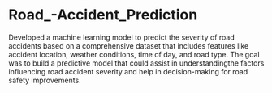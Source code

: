 # Road_-Accident_Prediction

Developed a machine learning model to predict the severity of road accidents based on a    comprehensive dataset that includes features like accident location, weather conditions, time of
day, and road type. 
The goal was to build a predictive model that could assist in understandingthe factors influencing road accident severity and help in decision-making for road safety improvements.
